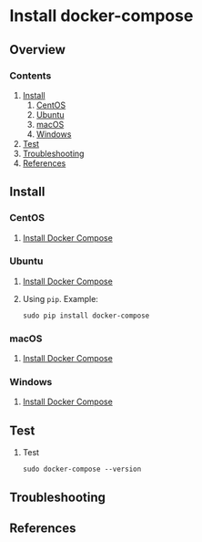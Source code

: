 # Install docker-compose

## Overview

### Contents

1. [Install](#install)
    1. [CentOS](#centos)
    1. [Ubuntu](#ubuntu)
    1. [macOS](#macos)
    1. [Windows](#windows)
1. [Test](#test)
1. [Troubleshooting](#troubleshooting)
1. [References](#references)

## Install

### CentOS

1. [Install Docker Compose](https://docs.docker.com/compose/install/)

### Ubuntu

1. [Install Docker Compose](https://docs.docker.com/compose/install/)
1. Using `pip`.  Example:

    ```console
    sudo pip install docker-compose
    ```

### macOS

1. [Install Docker Compose](https://docs.docker.com/compose/install/)

### Windows

1. [Install Docker Compose](https://docs.docker.com/compose/install/)

## Test

1. Test

    ```console
    sudo docker-compose --version
    ```

## Troubleshooting

## References
